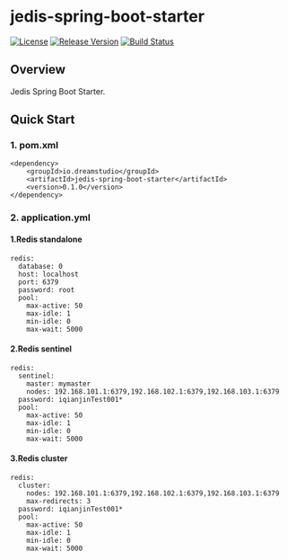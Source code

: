 # jedis-spring-boot-starter
[![License](https://img.shields.io/badge/license-Apache%202-green.svg)](https://www.apache.org/licenses/LICENSE-2.0) [![Release Version](https://img.shields.io/badge/release-0.1.0-red.svg)](https://github.com/TFdream/jedis-spring-boot-starter/releases) [![Build Status](https://travis-ci.org/TFdream/jedis-spring-boot-starter.svg?branch=master)](https://travis-ci.org/TFdream/jedis-spring-boot-starter)

## Overview
Jedis Spring Boot Starter.

## Quick Start
### 1. pom.xml
```
<dependency>
    <groupId>io.dreamstudio</groupId>
    <artifactId>jedis-spring-boot-starter</artifactId>
    <version>0.1.0</version>
</dependency>
```

### 2. application.yml
#### 1.Redis standalone
```
redis:
  database: 0
  host: localhost
  port: 6379
  password: root
  pool:
    max-active: 50
    max-idle: 1
    min-idle: 0
    max-wait: 5000
```

#### 2.Redis sentinel
```
redis:
  sentinel:
    master: mymaster
    nodes: 192.168.101.1:6379,192.168.102.1:6379,192.168.103.1:6379
  password: iqianjinTest001*
  pool:
    max-active: 50
    max-idle: 1
    min-idle: 0
    max-wait: 5000
```

#### 3.Redis cluster
```
redis:
  cluster:
    nodes: 192.168.101.1:6379,192.168.102.1:6379,192.168.103.1:6379
    max-redirects: 3
  password: iqianjinTest001*
  pool:
    max-active: 50
    max-idle: 1
    min-idle: 0
    max-wait: 5000
```
